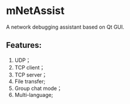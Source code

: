# mNetAssist
A network debugging assistant based on Qt GUI.

## Features:
1. UDP；
2. TCP client；
3. TCP server；
4. File transfer;
5. Group chat mode；
6. Multi-language;
